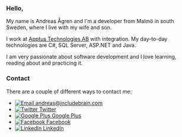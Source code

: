 ﻿### Hello,

My name is Andreas Ågren and I'm a developer from Malmö in south Sweden, where I live with my wife and son.

I work at [Apptus Technologies AB](http://www.apptus.com) with integration. My day-to-day technologies are C#, SQL Server, ASP.NET and Java.

I am very passionate about software development and I love learning, reading about and practicing it.

### Contact
There are a couple of different ways to contact me:

* [![Email](/Content/images/icon-mail.png) andreas@includebrain.com](mailto:andreas@includebrain.com)
* [![Twitter](/Content/images/icon-twitter.png) Twitter](https://twitter.com/andreas_agren)
* [![Google Plus](/Content/images/icon-gplus.png) Google Plus](https://plus.google.com/u/0/109695501235230835745)
* [![Facebook](/Content/images/icon-facebook.png) Facebook](https://www.facebook.com/andreas.agren78)
* [![LinkedIn](/Content/images/icon-linkedin.png) LinkedIn](http://se.linkedin.com/in/andreasagren/)